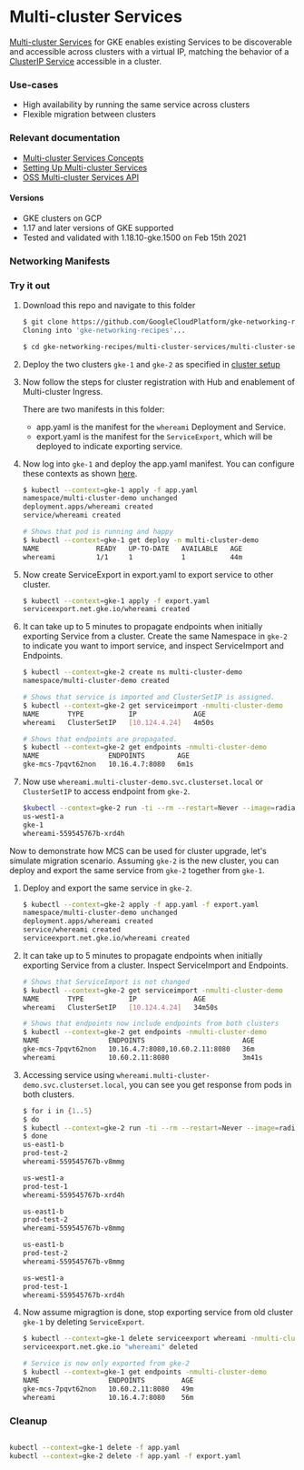 # Multi-cluster Services

[Multi-cluster Services](https://cloud.google.com/kubernetes-engine/docs/concepts/multi-cluster-services) for GKE enables existing Services to be discoverable and accessible across clusters with a virtual IP, matching the behavior of a [ClusterIP Service](https://cloud.google.com/kubernetes-engine/docs/concepts/service#services_of_type_clusterip)
accessible in a cluster.

### Use-cases

- High availability by running the same service across clusters
- Flexible migration between clusters

### Relevant documentation

- [Multi-cluster Services Concepts](https://cloud.google.com/kubernetes-engine/docs/concepts/multi-cluster-services)
- [Setting Up Multi-cluster Services](https://cloud.google.com/kubernetes-engine/docs/how-to/multi-cluster-services)
- [OSS Multi-cluster Services API](https://github.com/kubernetes/enhancements/tree/master/keps/sig-multicluster/1645-multi-cluster-services-api)

#### Versions

- GKE clusters on GCP
- 1.17 and later versions of GKE supported
- Tested and validated with 1.18.10-gke.1500 on Feb 15th 2021

### Networking Manifests





### Try it out

1. Download this repo and navigate to this folder

    ```sh
    $ git clone https://github.com/GoogleCloudPlatform/gke-networking-recipes.git
    Cloning into 'gke-networking-recipes'...

    $ cd gke-networking-recipes/multi-cluster-services/multi-cluster-services-basic
    ```

2. Deploy the two clusters `gke-1` and `gke-2` as specified in [cluster setup](../cluster-setup.md)

3. Now follow the steps for cluster registration with Hub and enablement of Multi-cluster Ingress.

    There are two manifests in this folder:

    - app.yaml is the manifest for the `whereami` Deployment and Service.
    - export.yaml is the manifest for the `ServiceExport`, which will be deployed to indicate exporting service.

4. Now log into `gke-1` and deploy the app.yaml manifest. You can configure these contexts as shown [here](../cluster-setup.md).

    ```bash
    $ kubectl --context=gke-1 apply -f app.yaml
    namespace/multi-cluster-demo unchanged
    deployment.apps/whereami created
    service/whereami created

    # Shows that pod is running and happy
    $ kubectl --context=gke-1 get deploy -n multi-cluster-demo
    NAME              READY   UP-TO-DATE   AVAILABLE   AGE
    whereami          1/1     1            1           44m
    ```


5. Now create ServiceExport in export.yaml to export service to other cluster.

    ```bash
    $ kubectl --context=gke-1 apply -f export.yaml
    serviceexport.net.gke.io/whereami created
    ```

6. It can take up to 5 minutes to propagate endpoints when initially exporting Service from a cluster. Create the same Namespace in `gke-2` to indicate you want to import service, and inspect ServiceImport and Endpoints.

    ```bash
    $ kubectl --context=gke-2 create ns multi-cluster-demo
    namespace/multi-cluster-demo created
    
    # Shows that service is imported and ClusterSetIP is assigned.
    $ kubectl --context=gke-2 get serviceimport -nmulti-cluster-demo
    NAME       TYPE           IP              AGE
    whereami   ClusterSetIP   [10.124.4.24]   4m50s
    
    # Shows that endpoints are propagated.
    $ kubectl --context=gke-2 get endpoints -nmulti-cluster-demo
    NAME                 ENDPOINTS        AGE
    gke-mcs-7pqvt62non   10.16.4.7:8080   6m1s
    ```

7. Now use `whereami.multi-cluster-demo.svc.clusterset.local` or `ClusterSetIP` to access endpoint from `gke-2`.

    ```bash
    $kubectl --context=gke-2 run -ti --rm --restart=Never --image=radial/busyboxplus:curl shell-$RANDOM -- curl whereami.multi-cluster-demo.svc.clusterset.local | jq -r '.zone, .cluster_name, .pod_name'
    us-west1-a
    gke-1
    whereami-559545767b-xrd4h
    ```

Now to demonstrate how MCS can be used for cluster upgrade, let's simulate migration scenario. Assuming `gke-2` is the new cluster, you can deploy and export the same service from `gke-2` together from `gke-1`.

1. Deploy and export the same service in `gke-2`.

    ```bash
    $ kubectl --context=gke-2 apply -f app.yaml -f export.yaml
    namespace/multi-cluster-demo unchanged
    deployment.apps/whereami created
    service/whereami created
    serviceexport.net.gke.io/whereami created
    ```

2. It can take up to 5 minutes to propagate endpoints when initially exporting Service from a cluster. Inspect ServiceImport and Endpoints.

    ```bash
    # Shows that ServiceImport is not changed
    $ kubectl --context=gke-2 get serviceimport -nmulti-cluster-demo
    NAME       TYPE           IP              AGE
    whereami   ClusterSetIP   [10.124.4.24]   34m50s

    # Shows that endpoints now include endpoints from both clusters
    $ kubectl --context=gke-2 get endpoints -nmulti-cluster-demo
    NAME                 ENDPOINTS                        AGE
    gke-mcs-7pqvt62non   10.16.4.7:8080,10.60.2.11:8080   36m
    whereami             10.60.2.11:8080                  3m41s
    ```  

3. Accessing service using `whereami.multi-cluster-demo.svc.clusterset.local`, you can see you get response from pods in both clusters.

    ```bash
    $ for i in {1..5}
    $ do
    $ kubectl --context=gke-2 run -ti --rm --restart=Never --image=radial/busyboxplus:curl shell-$RANDOM -- curl whereami.multi-cluster-demo.svc.clusterset.local | jq -r '.zone, .cluster_name, .pod_name'
    $ done
    us-east1-b
    prod-test-2
    whereami-559545767b-v8mmg
    
    us-west1-a
    prod-test-1
    whereami-559545767b-xrd4h
    
    us-east1-b
    prod-test-2
    whereami-559545767b-v8mmg
    
    us-east1-b
    prod-test-2
    whereami-559545767b-v8mmg
    
    us-west1-a
    prod-test-1
    whereami-559545767b-xrd4h
    ```

4. Now assume migragtion is done, stop exporting service from old cluster `gke-1` by deleting `ServiceExport`.

    ```bash
    $ kubectl --context=gke-1 delete serviceexport whereami -nmulti-cluster-demo
    serviceexport.net.gke.io "whereami" deleted

    # Service is now only exported from gke-2
    $ kubectl --context=gke-1 get endpoints -nmulti-cluster-demo
    NAME                 ENDPOINTS         AGE
    gke-mcs-7pqvt62non   10.60.2.11:8080   49m
    whereami             10.16.4.7:8080    56m
    ```

### Cleanup

```sh

kubectl --context=gke-1 delete -f app.yaml
kubectl --context=gke-2 delete -f app.yaml -f export.yaml
```